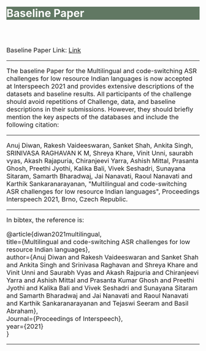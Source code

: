 <br>
<br>
<div class="widewrapper pagetitle">
  <div class="container" style="background-color:#617863">
    <h1 style="color:white;">Baseline Paper</h1>
  </div>
</div>
<br>
<br>
<p style="font-size:16.5px;">Baseline Paper Link: <a href='./MUCS2021_Paper.pdf'>Link</a> </p>
<hr>
<p style="font-size:16.5px;">The baseline Paper for the Multilingual and code-switching ASR challenges for low resource Indian languages is now accepted at Interspeech 2021 and provides extensive descriptions of the datasets and baseline results. All participants of the challenge should avoid repetitions of Challenge, data, and baseline descriptions in their submissions. However, they should briefly mention the key aspects of the databases and include the following citation:</p>
<hr>
<p style="font-size:16.5px;">Anuj Diwan, Rakesh Vaideeswaran, Sanket Shah, Ankita Singh, SRINIVASA RAGHAVAN K M, Shreya Khare, Vinit Unni, saurabh vyas, Akash Rajapuria, Chiranjeevi Yarra, Ashish Mittal, Prasanta Ghosh, Preethi Jyothi, Kalika Bali, Vivek Seshadri, Sunayana Sitaram, Samarth Bharadwaj, Jai Nanavati, Raoul Nanavati and Karthik Sankaranarayanan, "Multilingual and code-switching ASR challenges for low resource Indian languages", Proceedings Interspeech 2021, Brno, Czech Republic.</p>
<hr>
<p style="font-size:16.5px;">In bibtex, the reference is:</p>
<p style="font-size:16.5px;">@article{diwan2021multilingual,<br>
title={Multilingual and code-switching ASR challenges for low resource Indian languages},<br>
author={Anuj Diwan and Rakesh Vaideeswaran and Sanket Shah and Ankita Singh and Srinivasa Raghavan and Shreya Khare and Vinit Unni and Saurabh Vyas and Akash Rajpuria and Chiranjeevi Yarra and Ashish Mittal and Prasanta Kumar Ghosh and Preethi Jyothi and Kalika Bali and Vivek Seshadri and Sunayana Sitaram and Samarth Bharadwaj and Jai Nanavati and Raoul Nanavati and Karthik Sankaranarayanan and Tejaswi Seeram and Basil Abraham},<br>
Journal={Proceedings of Interspeech},<br>
year={2021}<br>
}
<hr>

